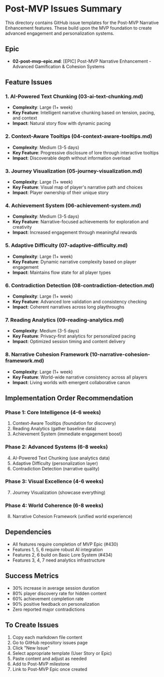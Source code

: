 # Post-MVP Issues Summary

This directory contains GitHub issue templates for the Post-MVP Narrative Enhancement features. These build upon the MVP foundation to create advanced engagement and personalization systems.

## Epic
- **02-post-mvp-epic.md**: [EPIC] Post-MVP Narrative Enhancement - Advanced Gamification & Cohesion Systems

## Feature Issues

### 1. AI-Powered Text Chunking (03-ai-text-chunking.md)
- **Complexity**: Large (1+ week)
- **Key Feature**: Intelligent narrative chunking based on tension, pacing, and context
- **Impact**: Natural story flow with dynamic pacing

### 2. Context-Aware Tooltips (04-context-aware-tooltips.md)
- **Complexity**: Medium (3-5 days)
- **Key Feature**: Progressive disclosure of lore through interactive tooltips
- **Impact**: Discoverable depth without information overload

### 3. Journey Visualization (05-journey-visualization.md)
- **Complexity**: Large (1+ week)
- **Key Feature**: Visual map of player's narrative path and choices
- **Impact**: Player ownership of their unique story

### 4. Achievement System (06-achievement-system.md)
- **Complexity**: Medium (3-5 days)
- **Key Feature**: Narrative-focused achievements for exploration and creativity
- **Impact**: Increased engagement through meaningful rewards

### 5. Adaptive Difficulty (07-adaptive-difficulty.md)
- **Complexity**: Large (1+ week)
- **Key Feature**: Dynamic narrative complexity based on player engagement
- **Impact**: Maintains flow state for all player types

### 6. Contradiction Detection (08-contradiction-detection.md)
- **Complexity**: Large (1+ week)
- **Key Feature**: Advanced lore validation and consistency checking
- **Impact**: Coherent narratives across long playthroughs

### 7. Reading Analytics (09-reading-analytics.md)
- **Complexity**: Medium (3-5 days)
- **Key Feature**: Privacy-first analytics for personalized pacing
- **Impact**: Optimized session timing and content delivery

### 8. Narrative Cohesion Framework (10-narrative-cohesion-framework.md)
- **Complexity**: Large (1+ week)
- **Key Feature**: World-wide narrative consistency across all players
- **Impact**: Living worlds with emergent collaborative canon

## Implementation Order Recommendation

### Phase 1: Core Intelligence (4-6 weeks)
1. Context-Aware Tooltips (foundation for discovery)
2. Reading Analytics (gather baseline data)
3. Achievement System (immediate engagement boost)

### Phase 2: Advanced Systems (6-8 weeks)
4. AI-Powered Text Chunking (use analytics data)
5. Adaptive Difficulty (personalization layer)
6. Contradiction Detection (narrative quality)

### Phase 3: Visual Excellence (4-6 weeks)
7. Journey Visualization (showcase everything)

### Phase 4: World Coherence (6-8 weeks)
8. Narrative Cohesion Framework (unified world experience)

## Dependencies
- All features require completion of MVP Epic (#430)
- Features 1, 5, 6 require robust AI integration
- Features 2, 6 build on Basic Lore System (#434)
- Features 3, 4, 7 need analytics infrastructure

## Success Metrics
- 30% increase in average session duration
- 80% player discovery rate for hidden content
- 60% achievement completion rate
- 90% positive feedback on personalization
- Zero reported major contradictions

## To Create Issues
1. Copy each markdown file content
2. Go to GitHub repository issues page
3. Click "New Issue"
4. Select appropriate template (User Story or Epic)
5. Paste content and adjust as needed
6. Add to Post-MVP milestone
7. Link to Post-MVP Epic once created